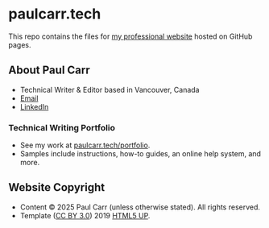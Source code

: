 # paulcarr.tech
This repo contains the files for [my professional website](https://paulcarr.tech) hosted on GitHub pages.
## About Paul Carr
* Technical Writer & Editor based in Vancouver, Canada
* [Email](mailto:info@paulcarr.tech)
* [LinkedIn](https://linkedin.com/in/paulcarrtech)
### Technical Writing Portfolio
* See my work at [paulcarr.tech/portfolio](https://paulcarr.tech/portfolio).
* Samples include instructions, how-to guides, an online help system, and more. 
## Website Copyright
* Content &copy; 2025 Paul Carr (unless otherwise stated). All rights reserved.
* Template ([CC BY 3.0](https://creativecommons.org/licenses/by/3.0/legalcode)) 2019 [HTML5 UP](http://html5up.net/).